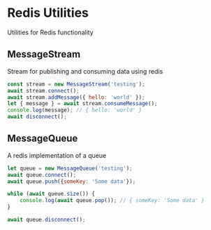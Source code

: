 # Redis Utilities

Utilities for Redis functionality

## MessageStream

Stream for publishing and consuming data using redis

```js
const stream = new MessageStream('testing');
await stream.connect();
await stream.addMessage({ hello: 'world' });
let { message } = await stream.consumeMessage();
console.log(message); // { hello: 'world' }
await disconnect();
```

## MessageQueue

A redis implementation of a queue

```js
let queue = new MessageQueue('testing');
await queue.connect();
await queue.push({someKey: 'Some data'});

while (await queue.size()) {
    console.log(await queue.pop()); // { someKey: 'Some data' }
}

await queue.disconnect();
```